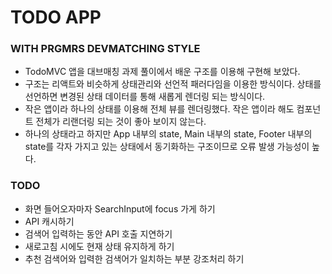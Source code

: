 # TODO APP
### WITH PRGMRS DEVMATCHING STYLE
- TodoMVC 앱을 대브매칭 과제 풀이에서 배운 구조를 이용해 구현해 보았다. 
- 구조는 리액트와 비슷하게 상태관리와 선언적 패러다임을 이용한 방식이다. 상태를 선언하면 변경된 상태 데이터를 통해 새롭게 렌더링 되는 방식이다.
- 작은 앱이라 하나의 상태를 이용해 전체 뷰를 렌더링했다. 작은 앱이라 해도 컴포넌트 전체가 리랜더링 되는 것이 좋아 보이지 않는다.
- 하나의 상태라고 하지만 App 내부의 state, Main 내부의 state, Footer 내부의 state를 각자 가지고 있는 상태에서 동기화하는 구조이므로 오류 발생 가능성이 높다.

### TODO
- 화면 들어오자마자 SearchInput에 focus 가게 하기
- API 캐시하기
- 검색어 입력하는 동안 API 호출 지연하기
- 새로고침 시에도 현재 상태 유지하게 하기
- 추천 검색어와 입력한 검색어가 일치하는 부분 강조처리 하기